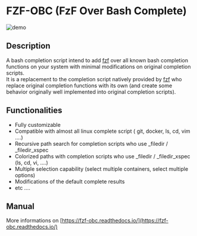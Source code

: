 # FZF-OBC (FzF Over Bash Complete)

![demo](doc/img/demo.gif)

## Description

A bash completion script intend to add [fzf](https://github.com/junegunn/fzf) over all known bash completion functions on your system with minimal modifications on original completion scripts.  
It is a replacement to the completion script natively provided by [fzf](https://github.com/junegunn/fzf) who replace original completion functions with its own (and create some behavior originally well implemented into original completion scripts).

## Functionalities

- Fully customizable
- Compatible with almost all linux complete script ( git, docker, ls, cd, vim ....)
- Recursive path search for completion scripts who use _filedir / _filedir_xspec
- Colorized paths with completion scripts who use _filedir / _filedir_xspec (ls, cd, vi, ....)
- Multiple selection capability (select multiple containers, select multiple options)
- Modifications of the default complete results
- etc ....

## Manual

More informations on [https://fzf-obc.readthedocs.io/](https://fzf-obc.readthedocs.io/)
